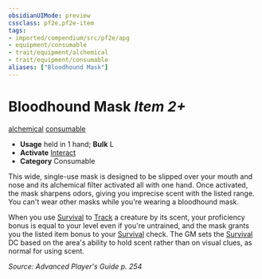 ```yaml
---
obsidianUIMode: preview
cssclass: pf2e,pf2e-item
tags:
- imported/compendium/src/pf2e/apg
- equipment/consumable
- trait/equipment/alchemical
- trait/equipment/consumable
aliases: ["Bloodhound Mask"]
---
```

# Bloodhound Mask *Item 2+*  
[alchemical](alchemical.md)  [consumable](consumable.md)  

- **Usage** held in 1 hand; **Bulk** L
- **Activate** [Interact](interact.md)
- **Category** Consumable

This wide, single-use mask is designed to be slipped over your mouth and nose and its alchemical filter activated all with one hand. Once activated, the mask sharpens odors, giving you imprecise scent with the listed range. You can't wear other masks while you're wearing a bloodhound mask.

When you use [Survival](../../skills.md#Survival) to [Track](track.md) a creature by its scent, your proficiency bonus is equal to your level even if you're untrained, and the mask grants you the listed item bonus to your [Survival](../../skills.md#Survival) check. The GM sets the [Survival](../../skills.md#Survival) DC based on the area's ability to hold scent rather than on visual clues, as normal for using scent.

*Source: Advanced Player's Guide p. 254*